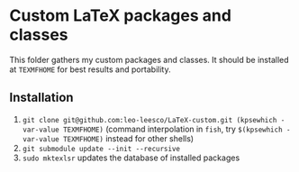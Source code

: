 # Custom LaTeX packages and classes

This folder gathers my custom packages and classes. It should be installed at `TEXMFHOME` for best results and portability.

## Installation

1. `git clone git@github.com:leo-leesco/LaTeX-custom.git (kpsewhich -var-value TEXMFHOME)` (command interpolation in `fish`, try `$(kpsewhich -var-value TEXMFHOME)` instead for other shells)
2. `git submodule update --init --recursive`
3. `sudo mktexlsr` updates the database of installed packages
